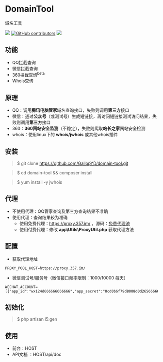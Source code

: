 # DomainTool

域名工具

[![](https://img.shields.io/badge/Powered%20by-GallopYD-green.svg)](https://357.im/)
[![GitHub contributors](https://img.shields.io/github/contributors/GallopYD/domain-tool.svg)](https://github.com/GallopYD/domain-tool/graphs/contributors)
[![](https://img.shields.io/badge/language-PHP-blue.svg)](https://github.com/GallopYD/domain-tool)

## 功能

* QQ拦截查询
* 微信拦截查询
* 360拦截查询<sup>beta</sup>
* Whois查询  

## 原理
- QQ：调用**腾讯电脑管家**域名查询接口，失败则调用**第三方**接口
- 微信：通过**公众号**（或测试号）生成短链接，再访问短链接测试访问结果，失败则调用**第三方**接口
- 360：**360网站安全监测**（不稳定），失败则爬取**站长之家**网站安全检测
- whois：使用linux下的 **whois/jwhois** 或其他whois插件

## 安装

> $ git clone https://github.com/GallopYD/domain-tool.git

> $ cd domain-tool && composer install

> $ yum install -y jwhois

## 代理
-  不使用代理：QQ管家查询及第三方查询结果不准确
- 使用代理：查询结果较为准确
  - 使用免费代理：https://proxy.357.im/ ，源码：[免费代理池](https://github.com/GallopYD/proxy-pool)
  - 使用付费代理：修改 **app\Utils\ProxyUtil.php** 获取代理方法

## 配置
- 获取代理地址
```shell
PROXY_POOL_HOST=https://proxy.357.im/
```

- 微信测试号/服务号（微信接口频率限制：1000/10000 每天）

```shell
WECHAT_ACCOUNT=[{"app_id":"wx124d666666666666","app_secret":"8cd0b6f79d8008d0d265666666666666"}]
```

## 初始化

> $ php artisan l5:gen

## 使用
- 前台：HOST
- API文档 ：HOST/api/doc